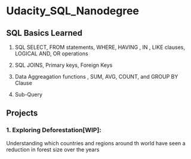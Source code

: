 # Udacity_SQL_Nanodegree 

## SQL Basics Learned

1. SQL SELECT, FROM statements, WHERE, HAVING , IN , LIKE clauses, LOGICAL AND, OR operations

2. SQL JOINS, Primary keys, Foreign Keys

3. Data Aggreagation functions , SUM, AVG, COUNT, and GROUP BY Clause

4. Sub-Query


## Projects

### 1. Exploring Deforestation[WIP]:
Understanding which countries and regions around th world have seen a reduction in forest size over the years
